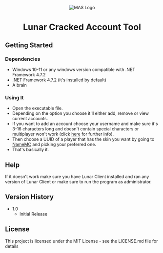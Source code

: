 <p align="center"><img src="https://cdn.discordapp.com/attachments/1398320292186816596/1399097397308686406/images.png?ex=6887c27d&is=688670fd&hm=21d9c9d8ca2d87612bcdb53478096bb612aa08cbfb1f23dc6e0f586ed2ee6bfb&" alt="MAS Logo"></p>

<h1 align="center">Lunar Cracked Account Tool</h1>

## Getting Started

### Dependencies

* Windows 10-11 or any windows version compatible with .NET Framework 4.7.2
* .NET Framework 4.7.2 (it's installed by default)
* A brain

### Using It

* Open the executable file.
* Depending on the option you choose it'll either add, remove or view current accounts.
* If you want to add an account choose your username and make sure it's 3-16 characters long and doesn't contain special characters or multiplayer won't work (click [here](https://www.minecraftforum.net/forums/minecraft-java-edition/suggestions/3007464-minecraft-username-rules) for further info).
* Then choose a UUID of a player that has the skin you want by going to [NameMC](https://namemc.com/) and picking your preferred one.
* That's basically it.

## Help

If it doesn't work make sure you have Lunar Client installed and ran any version of Lunar Client or make sure to run the program as administrator.

## Version History

* 1.0
    * Initial Release

## License

This project is licensed under the MIT License - see the LICENSE.md file for details

